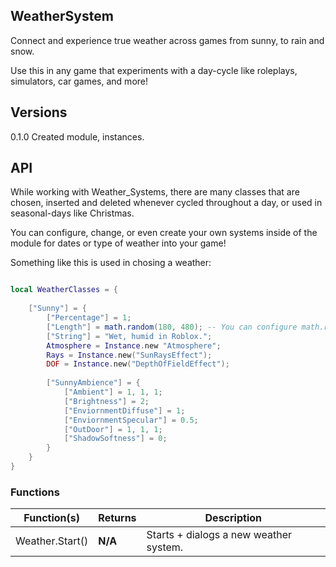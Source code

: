 ## WeatherSystem
Connect and experience true weather across games from sunny, to rain and snow.

Use this in any game that experiments with a day-cycle like roleplays, simulators, car games, and more! 

## Versions
0.1.0
Created module, instances.

## API

While working with Weather_Systems, there are many classes that are chosen, inserted and deleted whenever cycled throughout a day, or used in seasonal-days like Christmas.

You can configure, change, or even create your own systems inside of the module for dates or type of weather into your game!

Something like this is used in chosing a weather:

```lua

local WeatherClasses = {
	
	["Sunny"] = {
		["Percentage"] = 1;
		["Length"] = math.random(180, 480); -- You can configure math.random() into any number you like.
		["String"] = "Wet, humid in Roblox.";
		Atmosphere = Instance.new "Atmosphere";
		Rays = Instance.new("SunRaysEffect");
		DOF = Instance.new("DepthOfFieldEffect");
		
		["SunnyAmbience"] = {
			["Ambient"] = 1, 1, 1;
			["Brightness"] = 2;
			["EnviornmentDiffuse"] = 1;
			["EnviornmentSpecular"] = 0.5;
			["OutDoor"] = 1, 1, 1;
			["ShadowSoftness"] = 0;
		}
	}
}

```  

### Functions

|Function(s)|Returns|Description|
|-|-|-|
|Weather.Start()|**N/A**|Starts + dialogs a new weather system.|
